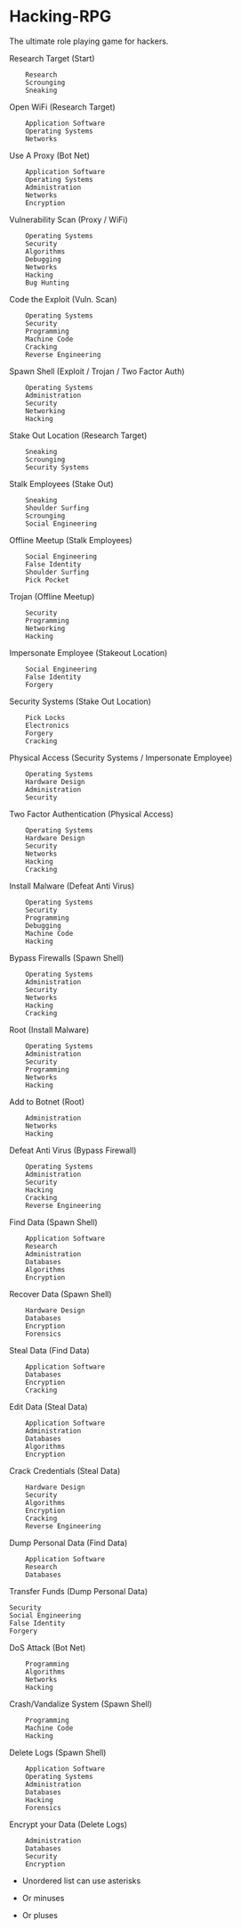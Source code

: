 # Hacking-RPG
The ultimate role playing game for hackers.


Research Target (Start)

        Research        
        Scrounging
        Sneaking

Open WiFi (Research Target)

        Application Software 
        Operating Systems
        Networks

Use A Proxy (Bot Net)

        Application Software
        Operating Systems
        Administration
        Networks
        Encryption

Vulnerability Scan (Proxy / WiFi)

        Operating Systems        
        Security
        Algorithms
        Debugging        
        Networks
        Hacking
        Bug Hunting

Code the Exploit (Vuln. Scan)

        Operating Systems
        Security
        Programming        
        Machine Code
        Cracking
        Reverse Engineering

Spawn Shell (Exploit / Trojan / Two Factor Auth)

        Operating Systems
        Administration
        Security
        Networking        
        Hacking

Stake Out Location (Research Target)

        Sneaking
        Scrounging
        Security Systems

Stalk Employees (Stake Out)

        Sneaking
        Shoulder Surfing
        Scrounging
        Social Engineering

Offline Meetup (Stalk Employees)

        Social Engineering
        False Identity
        Shoulder Surfing
        Pick Pocket

Trojan (Offline Meetup)

        Security
        Programming
        Networking
        Hacking

Impersonate Employee (Stakeout Location)

        Social Engineering
        False Identity
        Forgery        

Security Systems (Stake Out Location)

        Pick Locks
        Electronics
        Forgery
        Cracking

Physical Access (Security Systems / Impersonate Employee)

        Operating Systems
        Hardware Design
        Administration
        Security

Two Factor Authentication (Physical Access)

        Operating Systems
        Hardware Design
        Security
        Networks
        Hacking
        Cracking

Install Malware (Defeat Anti Virus)

        Operating Systems
        Security
        Programming
        Debugging
        Machine Code
        Hacking
        
Bypass Firewalls (Spawn Shell)

        Operating Systems
        Administration
        Security
        Networks
        Hacking
        Cracking

Root (Install Malware)

        Operating Systems
        Administration
        Security
        Programming
        Networks
        Hacking

Add to Botnet (Root)

        Administration
        Networks
        Hacking

Defeat Anti Virus (Bypass Firewall)

        Operating Systems
        Administration
        Security
        Hacking
        Cracking
        Reverse Engineering


Find Data (Spawn Shell)

        Application Software
        Research
        Administration
        Databases
        Algorithms
        Encryption


Recover Data (Spawn Shell)

        Hardware Design
        Databases
        Encryption
        Forensics

Steal Data (Find Data)

        Application Software
        Databases
        Encryption
        Cracking

Edit Data (Steal Data)

        Application Software
        Administration
        Databases
        Algorithms
        Encryption

Crack Credentials (Steal Data)

        Hardware Design
        Security
        Algorithms
        Encryption
        Cracking
        Reverse Engineering
       
Dump Personal Data (Find Data)

        Application Software
        Research
        Databases


Transfer Funds (Dump Personal Data)

    Security
    Social Engineering
    False Identity
    Forgery


DoS Attack (Bot Net)

        Programming
        Algorithms
        Networks
        Hacking

Crash/Vandalize System (Spawn Shell)

        Programming
        Machine Code
        Hacking

Delete Logs (Spawn Shell)

        Application Software
        Operating Systems
        Administration
        Databases
        Hacking
        Forensics

Encrypt your Data (Delete Logs)

        Administration
        Databases
        Security
        Encryption


* Unordered list can use asterisks
- Or minuses
+ Or pluses
